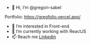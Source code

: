 - 👋 Hi, I’m @gregori-sabel

Portfolio: https://gregfolio.vercel.app/

- 👀 I’m interested in Front-end 
- 🌱 I’m currently working with ReactJS
- 📫 Reach me [Linkedin](https://www.linkedin.com/in/gregori-sabel/)

<!---
gregori-sabel/gregori-sabel is a ✨ special ✨ repository because its `README.md` (this file) appears on your GitHub profile.
You can click the Preview link to take a look at your changes.
--->
